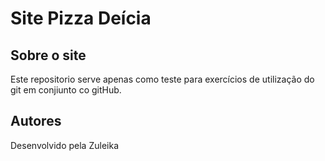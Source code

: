 # Site Pizza Deícia

## Sobre o site

Este repositorio serve apenas como teste para exercícios de utilização do git em 
conjiunto co gitHub.

## Autores 

Desenvolvido pela Zuleika